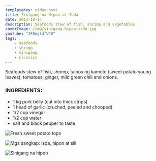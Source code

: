 ```yaml
---
templateKey: video-post
title: Sinigang na Hipon at Isda
date: 2013-10-14
description: Seafoods stew of fish, shrimp and vegetables
coverImage: /img/sinigang-hipon-isda.jpg
youtube: "3F6mgldfVDU"
tags:
    - seafoods
    - shrimp
    - sinigang
    - classics
---
```


Seafoods stew of fish, shrimp, talbos ng kamote (sweet potato young leaves), tomatoes, ginger, mild green chili and onions.

### INGREDIENTS:
* 1 kg pork belly (cut into thick strips)
* 1 head of garlic (cruched, peeled and chooped)
* 1/2 cup vinegar
* 1/2 cup water
* salt and black pepper to taste

![Fresh sweet potato tops](/img/talbos-kamote.jpg)

![Mga sangkap: isda, hipon at sili](/img/fish-shrimp-chilis.jpg)

![Sinigang na hipon](/img/sinigang-hipon-isda.jpg)